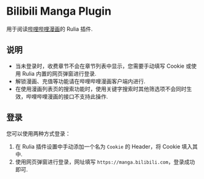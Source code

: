 # Bilibili Manga Plugin

用于阅读[哔哩哔哩漫画](https://manga.bilibili.com)的 Rulia 插件.

## 说明

 - 当未登录时，收费章节不会在章节列表中显示，您需要手动填写 Cookie 或使用 Rulia 内置的网页弹窗进行登录.
 - 解锁漫画、充值等功能请在哔哩哔哩漫画客户端内进行.
 - 在使用漫画列表页的搜索功能时，使用关键字搜索时其他筛选项不会同时生效，哔哩哔哩漫画的接口不支持此操作.

## 登录

您可以使用两种方式登录：

1. 在 Rulia 插件设置中手动添加一个名为 `Cookie` 的 Header，将 Cookie 填入其中.
2. 使用网页弹窗进行登录，网址填写 `https://manga.bilibili.com`，登录成功即可.
